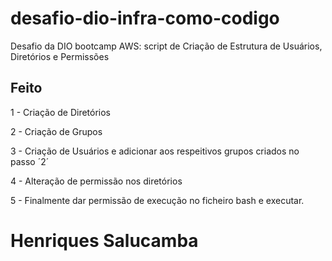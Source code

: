 # desafio-dio-infra-como-codigo
Desafio da DIO bootcamp AWS: script de Criação de Estrutura de Usuários, Diretórios e Permissões

## Feito
1 - Criação de Diretórios

2 - Criação de Grupos

3 - Criação de Usuários e adicionar aos respeitivos grupos criados no passo ´2´

4 - Alteração de permissão nos diretórios

5 - Finalmente dar permissão de execução no ficheiro bash e executar.


<h1> Henriques Salucamba </h1>

